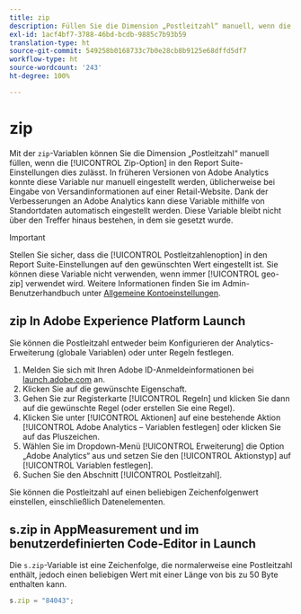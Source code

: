 ```yaml
---
title: zip
description: Füllen Sie die Dimension „Postleitzahl“ manuell, wenn die Report Suite-Einstellungen dies zulassen.
exl-id: 1acf4bf7-3788-46bd-bcdb-9885c7b93b59
translation-type: ht
source-git-commit: 549258b0168733c7b0e28cb8b9125e68dffd5df7
workflow-type: ht
source-wordcount: '243'
ht-degree: 100%

---
```


# zip

Mit der `zip`-Variablen können Sie die Dimension „Postleitzahl“ manuell füllen, wenn die [!UICONTROL Zip-Option] in den Report Suite-Einstellungen dies zulässt. In früheren Versionen von Adobe Analytics konnte diese Variable nur manuell eingestellt werden, üblicherweise bei Eingabe von Versandinformationen auf einer Retail-Website. Dank der Verbesserungen an Adobe Analytics kann diese Variable mithilfe von Standortdaten automatisch eingestellt werden. Diese Variable bleibt nicht über den Treffer hinaus bestehen, in dem sie gesetzt wurde.

>[!IMPORTANT]
>
>Stellen Sie sicher, dass die [!UICONTROL Postleitzahlenoption] in den Report Suite-Einstellungen auf den gewünschten Wert eingestellt ist. Sie können diese Variable nicht verwenden, wenn immer [!UICONTROL geo-zip] verwendet wird. Weitere Informationen finden Sie im Admin-Benutzerhandbuch unter [Allgemeine Kontoeinstellungen](/help/admin/admin/general-acct-settings-admin.md).

## zip In Adobe Experience Platform Launch

Sie können die Postleitzahl entweder beim Konfigurieren der Analytics-Erweiterung (globale Variablen) oder unter Regeln festlegen.

1. Melden Sie sich mit Ihren Adobe ID-Anmeldeinformationen bei [launch.adobe.com](https://launch.adobe.com) an.
2. Klicken Sie auf die gewünschte Eigenschaft.
3. Gehen Sie zur Registerkarte [!UICONTROL Regeln] und klicken Sie dann auf die gewünschte Regel (oder erstellen Sie eine Regel).
4. Klicken Sie unter [!UICONTROL Aktionen] auf eine bestehende Aktion [!UICONTROL Adobe Analytics – Variablen festlegen] oder klicken Sie auf das Pluszeichen.
5. Wählen Sie im Dropdown-Menü [!UICONTROL Erweiterung] die Option „Adobe Analytics“ aus und setzen Sie den [!UICONTROL Aktionstyp] auf [!UICONTROL Variablen festlegen].
6. Suchen Sie den Abschnitt [!UICONTROL Postleitzahl].

Sie können die Postleitzahl auf einen beliebigen Zeichenfolgenwert einstellen, einschließlich Datenelementen.

## s.zip in AppMeasurement und im benutzerdefinierten Code-Editor in Launch

Die `s.zip`-Variable ist eine Zeichenfolge, die normalerweise eine Postleitzahl enthält, jedoch einen beliebigen Wert mit einer Länge von bis zu 50 Byte enthalten kann.

```js
s.zip = "84043";
```
